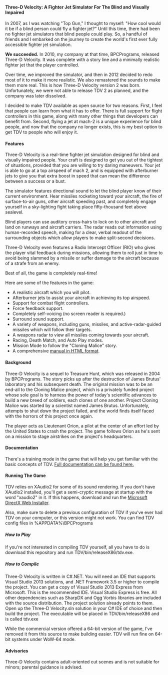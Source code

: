 #### Three-D Velocity: A Fighter Jet Simulator For The Blind and Visually Impaired

In 2007, as I was watching "Top Gun," I thought to myself: "How cool would it be if a blind person could fly a fighter jet?" Until this time, there had been no fighter jet simulators that blind people could play. So, a handful of friends and I embarked on the journey to create the world's first ever fully accessible fighter jet simulation.

**We succeeded.** In 2010, my company at that time, BPCPrograms, released Three-D Velocity. It was complete with a story line and a minimally realistic fighter jet that the player controlled.

Over time, we improved the simulator, and then in 2012 decided to redo most of it to make it more realistic. We also remastered the sounds to make them more real. This is how Three-D Velocity version 2 was born. Unfortunately, we were not able to release TDV 2 as planned, and the company was later dissolved.

I decided to make TDV available as open source for two reasons. First, I feel that people can learn from what it has to offer. There is full support for flight controllers in this game, along with many other things that developers can benefit from. Second, flying a jet at mach-2 is a unique experience for blind people, and now that the company no longer exists, this is my best option to get TDV to people who will enjoy it.

#### Features

Three-D Velocity is a real-time fighter jet simulation designed for blind and visually impaired people. Your craft is designed to get you out of the tightest of situations, provided that you are  willing to try daring maneuvers. Your jet is able to go at a top airspeed of mach 2, and is equipped with afterburner jets to give you that extra boost in speed that can mean the difference between a success or a bust.

The simulator features directional sound to let the blind player know of their current environment. Hear missiles rocketing toward your aircraft, the fire of surface-to-air guns, other aircraft speeding past, and completely engage yourself in a sky-lighting fight taking place fifty-thousand feet above sealevel.

Blind players can use auditory cross-hairs to lock on to other aircraft and land on runways and aircraft carriers. The radar reads out information using human-recorded speech, making for a clear, verbal readout of the surrounding objects which allow players to make split-second decisions.

Three-D Velocity even features a Radio Intercept Officer (RIO) who gives the player vital feedback during missions, allowing them to roll just in time to avoid being slammed by a missile or suffer damage to the aircraft because of a strafe from an enemy.

Best of all, the game is completely real-time!

Here are some of the features in the game:
- A realistic aircraft which you will pilot.
- Afterburner jets to assist your aircraft in achieving its top airspeed.
- Support for combat flight controllers.
- Force feedback support.
- Completely self-voicing (no screen reader is required.)
- Surround sound support.
- A variety of weapons, including guns, missiles, and active-radar-guided missiles which will follow their targets.
- A weapons radar to view all missiles coming towards your aircraft.
- Racing, Death Match, and Auto Play modes.
- Mission Mode to follow the "Cloning Malice" story.
- A comprehensive [manual in HTML format](http://htmlpreview.github.io/?https://github.com/munawarb/Three-D-Velocity/blob/master/TDV/bin/docs/documentation.htm).

#### Background

Three-D Velocity is a sequel to Treasure Hunt, which was released in 2004 by BPCPrograms. The story picks up after the destruction of James Brutus' laboratory and his subsequent death. The original mission was to be an end-all to the Cloning Malice project, which is a privately funded project whose sole goal is to harness the power of today's scientific advances to build a new breed of soldiers, each clones of one another. Project Cloning Malice was started by a scientist named James Brutus. Unfortunately, attempts to shut down the project failed, and the world finds itself faced with the horrors of this project once again.

The player acts as Lieutenant Orion, a pilot at the center of an effort led by the United States to crash the project. The game follows Orion as he's sent on a mission to stage airstrikes on the project's headquarters.

#### Documentation

There's a training mode in the game that will help you get familiar with the basic concepts of TDV. [Full documentation can be found here.](http://htmlpreview.github.io/?https://github.com/munawarb/Three-D-Velocity/blob/master/TDV/bin/docs/documentation.htm)

#### Running The Game

TDV relies on XAudio2 for some of its sound rendering. If you don't have XAudio2 installed, you'll get a semi-cryptic message at startup with the word "xaudio2" in it. If this happens, download and run the [Microsoft DirectX Web Installer](http://www.microsoft.com/directx).

Also, make sure to delete a previous configuration of TDV if you've ever had TDV on your computer, or this version might not work. You can find TDV config files in %APPDATA%\BPCPrograms

##### How to Play

If you're not interested in compiling TDV yourself, all you have to do is download this repository and run TDV/bin/releaseX86/tdv.exe.

##### How to Compile

Three-D Velocity is written in C#.NET. You will need an IDE that supports Visual Studio 2013 solutions, and .NET Framework 3.5 or higher to compile the project. You can get a copy of Visual Studio 2013 Express from Microsoft. This is the recommended IDE. Visual Studio Express is free. All other dependencies such as SharpDX and Ogg Vorbis libraries are included with the source distribution. The project solution already points to them. Open up the Three-D Velocity.sln solution in your C# IDE of choice and then build the project. The executable will be placed in TDV/bin/releaseX86 and is called tdv.exe

While the commercial version offered a 64-bit version of the game, I've removed it from this source to make building easier. TDV will run fine on 64-bit systems under WoW-64 mode.

#### Advisories

Three-D Velocity contains adult-oriented cut scenes and is not suitable for minors; parental guidance is advised.